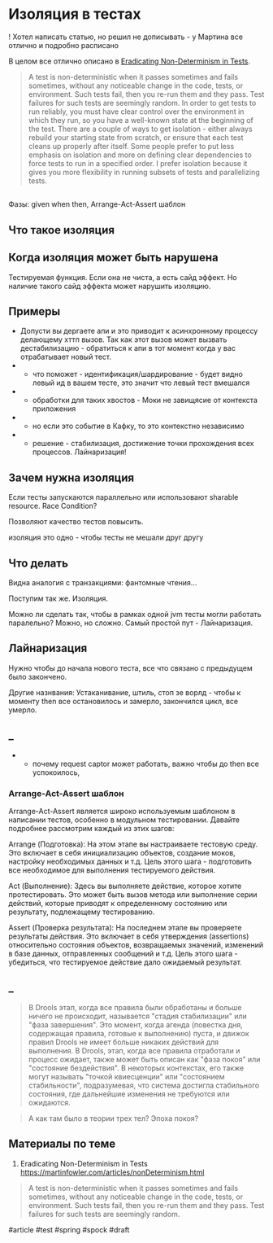 # Изоляция в тестах

! Хотел написать статью, но решил не дописывать - у Мартина все отлично и подробно расписано

В целом все отлично описано в [Eradicating Non-Determinism in Tests](https://martinfowler.com/articles/nonDeterminism.html).
> A test is non-deterministic when it passes sometimes and fails sometimes, without any noticeable change in the code, tests, or environment. Such tests fail, then you re-run them and they pass. Test failures for such tests are seemingly random.
> In order to get tests to run reliably, you must have clear control over the environment in which they run, so you have a well-known state at the beginning of the test. 
> There are a couple of ways to get isolation - either always rebuild your starting state from scratch, or ensure that each test cleans up properly after itself.
> Some people prefer to put less emphasis on isolation and more on defining clear dependencies to force tests to run in a specified order. I prefer isolation because it gives you more flexibility in running subsets of tests and parallelizing tests.

##

Фазы: given when then, Arrange-Act-Assert шаблон

## Что такое изоляция

## Когда изоляция может быть нарушена

Тестируемая функция. Если она не чиста, а есть сайд эффект. Но наличие такого сайд эффекта может нарушить изоляцию. 

## Примеры

- Допусти вы дергаете апи и это приводит к асинхронному процессу делающему хттп вызов. Так как этот вызов может вызвать дестабилизацию - обратиться к апи в тот момент когда у вас отрабатывает новый тест.
- - что поможет - идентификация/шардирование - будет видно левый ид в вашем тесте, это значит что левый тест вмешался 
- - обработки для таких хвостов - Моки не завищясие от контекста приложения
- - но если это событие в Кафку, то это контекстно независимо 
- - решение - стабилизация, достижение точки прохождения всех процессов. Лайнаризация!

## Зачем нужна изоляция

Если тесты запускаются параллельно или использовают sharable resource. Race Condition?

Позволяют качество тестов повысить.

изоляция это одно - чтобы тесты не мешали друг другу 

## Что делать

Видна аналогия с транзакциями: фантомные чтения...

Поступим так же. Изоляция. 

Можно ли сделать так, чтобы в рамках одной jvm тесты могли работать паралельно? Можно, но сложно. Самый простой пут - Лайнаризация.

## Лайнаризация

Нужно чтобы до начала нового теста, все что связано с предыдущем было закончено.

Другие назнвания: Устаканивание, штиль, стоп зе ворлд - чтобы к моменту then все остановилось и замерло, закончился цикл, все умерло.

## _

- - почему request captor может работать, важно чтобы до then все успокоилось, 

### Arrange-Act-Assert шаблон

Arrange-Act-Assert является широко используемым шаблоном в написании тестов, особенно в модульном тестировании. Давайте подробнее рассмотрим каждый из этих шагов:

Arrange (Подготовка): На этом этапе вы настраиваете тестовую среду. Это включает в себя инициализацию объектов, создание моков, настройку необходимых данных и т.д. Цель этого шага - подготовить все необходимое для выполнения тестируемого действия.

Act (Выполнение): Здесь вы выполняете действие, которое хотите протестировать. Это может быть вызов метода или выполнение серии действий, которые приводят к определенному состоянию или результату, подлежащему тестированию.

Assert (Проверка результата): На последнем этапе вы проверяете результаты действия. Это включает в себя утверждения (assertions) относительно состояния объектов, возвращаемых значений, изменений в базе данных, отправленных сообщений и т.д. Цель этого шага - убедиться, что тестируемое действие дало ожидаемый результат.

## _

> В Drools этап, когда все правила были обработаны и больше ничего не происходит, называется "стадия стабилизации" или "фаза завершения". Это момент, когда агенда (повестка дня, содержащая правила, готовые к выполнению) пуста, и движок правил Drools не имеет больше никаких действий для выполнения.
> В Drools, этап, когда все правила отработали и процесс ожидает, также может быть описан как "фаза покоя" или "состояние бездействия". В некоторых контекстах, его также могут называть "точкой квиесценции" или "состоянием стабильности", подразумевая, что система достигла стабильного состояния, где дальнейшие изменения не требуются или ожидаются.

> А как там было в теории трех тел? Эпоха покоя?

## Материалы по теме 
1. Eradicating Non-Determinism in Tests https://martinfowler.com/articles/nonDeterminism.html
   
>A test is non-deterministic when it passes sometimes and fails sometimes, without any noticeable change in the code, tests, or environment. Such tests fail, then you re-run them and they pass. Test failures for such tests are seemingly random.

#article #test #spring #spock
#draft